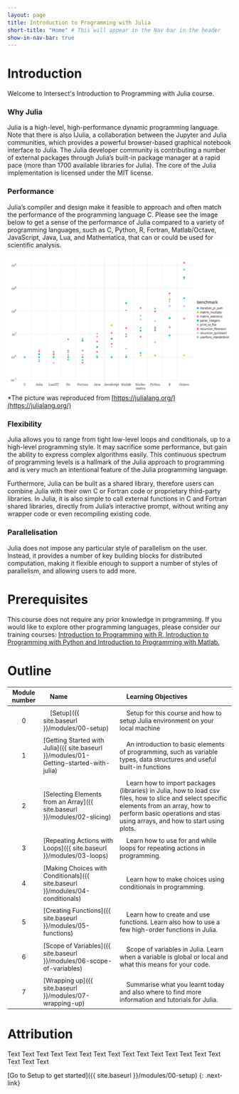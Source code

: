 ```yaml
---
layout: page
title: Introduction to Programming with Julia
short-title: "Home" # This will appear in the Nav bar in the header
show-in-nav-bar: true
---
```


<link rel="icon"  type="image/png"    href="https://www.intersect.org.au/docs/logo_intersect.gif">

# Introduction

Welcome to Intersect's Introduction to Programming with Julia course.

### Why Julia

Julia is a high-level, high-performance dynamic programming language. Note that there is also IJulia, a collaboration between the Jupyter and Julia communities, which provides a powerful browser-based graphical notebook interface to Julia. The Julia developer community is contributing a number of external packages through Julia’s built-in package manager at a rapid pace (more than 1700 available libraries for Julia). The core of the Julia implementation is licensed under the MIT license. 

### Performance

Julia’s compiler and design make it feasible to approach and often match the performance of the programming language C. Please see the image below to get a sense of the performance of Julia compared to a variety of programming languages, such as C, Python, R, Fortran, Matlab/Octave, JavaScript, Java, Lua, and Mathematica, that can or could be used for scientific analysis.

![Julia performance](images/julia_performance.png)
*The picture was reproduced from [https://julialang.org/](https://julialang.org/)

### Flexibility

Julia allows you to range from tight low-level loops and conditionals, up to a high-level programming style. It may sacrifice some performance, but gain the ability to express complex algorithms easily. This continuous spectrum of programming levels is a hallmark of the Julia approach to programming and is very much an intentional feature of the Julia programming language. 

Furthermore, Julia can be built as a shared library, therefore users can combine Julia with their own C or Fortran code or proprietary third-party libraries. In Julia, it is also simple to call external functions in C and Fortran shared libraries, directly from Julia’s interactive prompt, without writing any wrapper code or even recompiling existing code. 

### Parallelisation

Julia does not impose any particular style of parallelism on the user. Instead, it provides a number of key building blocks for distributed computation, making it flexible enough to support a number of styles of parallelism, and allowing users to add more.


# Prerequisites

This course does not require any prior knowledge in programming. If you would like to explore other programming languages, please consider our training courses: [Introduction to Programming with R, Introduction to Programming with Python and Introduction to Programming with Matlab.](https://intersect.org.au/energy/training)

# Outline

|Module number|&nbsp;&nbsp;&nbsp;&nbsp;Name|&nbsp;&nbsp;&nbsp;&nbsp;Learning Objectives|
|:---: |:--- |:--- |
| | | |
|0|&nbsp;&nbsp;&nbsp;&nbsp;[Setup]({{ site.baseurl }}/modules/00-setup)|&nbsp;&nbsp;&nbsp;&nbsp;Setup for this course and how to setup Julia environment on your local machine|
| | | |
|1|[Getting Started with Julia]({{ site.baseurl }}/modules/01-Getting-started-with-julia)|&nbsp;&nbsp;&nbsp;&nbsp;An introduction to basic elements of programming, such as variable types, data structures and useful built-in functions|
| | | |
|2|[Selecting Elements from an Array]({{ site.baseurl }}/modules/02-slicing)|&nbsp;&nbsp;&nbsp;&nbsp;Learn how to import packages (libraries) in Julia, how to load csv files, how to slice and select specific elements from an array, how to perform basic operations and stas using arrays, and how to start using plots.|
| | | |
|3|[Repeating Actions with Loops]({{ site.baseurl }}/modules/03-loops)|&nbsp;&nbsp;&nbsp;&nbsp;Learn how to use for and while loops for repeating actions in programming.|
| | | |
|4|[Making Choices with Conditionals]({{ site.baseurl }}/modules/04-conditionals)|&nbsp;&nbsp;&nbsp;&nbsp;Learn how to make choices using conditionals in programming.|
| | | |
|5|[Creating Functions]({{ site.baseurl }}/modules/05-functions)|&nbsp;&nbsp;&nbsp;&nbsp;Learn how to create and use functions. Learn also how to use a few high-order functions in Julia.|
| | | |
|6|[Scope of Variables]({{ site.baseurl }}/modules/06-scope-of-variables)|&nbsp;&nbsp;&nbsp;&nbsp;Scope of variables in Julia. Learn when a variable is global or local and what this means for your code.|
| | | |
|7|[Wrapping up]({{ site.baseurl }}/modules/07-wrapping-up)|&nbsp;&nbsp;&nbsp;&nbsp;Summarise what you learnt today and also where to find more information and tutorials for Julia.|       



# Attribution

Text Text Text Text Text Text Text Text Text Text Text Text Text Text Text Text Text Text 

[Go to Setup to get started]({{ site.baseurl }}/modules/00-setup)
{: .next-link}
